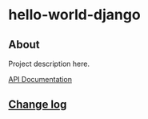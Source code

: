 # hello-world-django

## About

Project description here.

[API Documentation](docs/source/api.md)

## [Change log](CHANGELOG.md)
